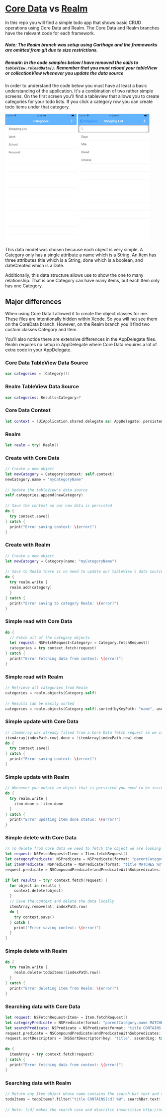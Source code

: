 # [Core Data](https://developer.apple.com/documentation/coredata) vs [Realm](https://www.realm.io/docs/swift/latest/) 
In this repo you will find a simple todo app that shows basic CRUD operations using Core Data and Realm. The Core Data and Realm branches have the relevant code for each framework. 

##### Note: The Realm branch was setup using Carthage and the frameworks are omitted from git due to size restrictions.

##### Remark: In the code samples below I have removed the calls to ```tableView.reloadData()```. Remember that you must reload your tableView or collectionView whenever you update the data source

In order to understand the code below you must have at least a basic understanding of the application. It's a combination of two rather simple screens. On the first screen you'll find a tableview that allows you to create categories for your todo lists. If you click a category row you can create todo items under that category. 

![Alt Text](https://github.com/dtroupe18/CoreData-vs-Realm/blob/Realm/ToDo%20List/Supporting%20Files/ScreenShots/CategoriesScreenShot.png) ![Alt Text](https://github.com/dtroupe18/CoreData-vs-Realm/blob/Realm/ToDo%20List/Supporting%20Files/ScreenShots/ItemsScreenShot.png)

This data model was chosen because each object is very simple. 
A Category only has a single attribute a name which is a String. 
An Item has three attributes title which is a String, done which is a boolean, and dateCreated which is a Date.

Additionally, this data structure allows use to show the one to many relationship. That is one Category can have many items, but each Item only has one Category.

## Major differences

When using Core Data I allowed it to create the object classes for me. These files are intentionally hidden within Xcode. So you will not see them on the CoreData branch. However, on the Realm branch you'll find two custom classes Category and Item. 

You'll also notice there are extensive differences in the AppDelegate files. Realm requires no setup in AppDelegate where
Core Data requires a lot of extra code in your AppDelegate.


### Core Data TableView Data Source
```swift
var categories = [Category]()
```

### Realm TableView Data Source
```swift
var categories: Results<Category>?
```

### Core Data Context
```swift
let context = (UIApplication.shared.delegate as! AppDelegate).persistentContainer.viewContext
```

### Realm
```swift
let realm = try! Realm()
```

### Create with Core Data

```swift
// Create a new object
let newCategory = Category(context: self.context)
newCategory.name = "myCategoryName"

// Update the tableView's data source 
self.categories.append(newCategory)

// Save the context so our new data is persisted
do {
  try context.save()
} catch {
  print("Error saving context: \(error)")
}
```

### Create with Realm
```swift
// Create a new object
let newCategory = Category(name: "myCategoryName")

// Save to Realm there is no need to update our tableView's data source since this is done automagically
do {
  try realm.write {
  realm.add(category)
  }
} catch {
  print("Error saving to category Realm: \(error)")
}
```

### Simple read with Core Data
```swift
do {
  // Fetch all of the category objects
  let request: NSFetchRequest<Category> = Category.fetchRequest()
  categories = try context.fetch(request)
} catch {
  print("Error fetching data from context: \(error)")
}
```

### Simple read with Realm
```swift
// Retrieve all categories from Realm
categories = realm.objects(Category.self)

// Results can be easily sorted
categories = realm.objects(Category.self).sorted(byKeyPath: "name", ascending: true)
```

### Simple update with Core Data
```swift
// itemArray was already filled from a Core Data fetch request so we can just update the data locally and save the context
itemArray[indexPath.row].done = !itemArray[indexPath.row].done
do {
  try context.save()
} catch {
  print("Error saving context: \(error)")
}
```

### Simple update with Realm
```swift
// Whenever you mutate an object that is persisted you need to be inside a write block
do {
  try realm.write {
    item.done = !item.done
  }
} catch {
  print("Error updating item done status: \(error)")
}
```

### Simple delete with Core Data
```swift
// To delete from core data we need to fetch the object we are looking for
let request: NSFetchRequest<Item> = Item.fetchRequest()
let categoryPredicate: NSPredicate = NSPredicate(format: "parentCategory.name MATCHES %@", categoryName)
let itemPredicate: NSPredicate = NSPredicate(format: "title MATCHES %@", itemName)
request.predicate = NSCompoundPredicate(andPredicateWithSubpredicates: [categoryPredicate, itemPredicate])
                
if let results = try? context.fetch(request) {
  for object in results {
    context.delete(object)
  }
  // Save the context and delete the data locally
  itemArray.remove(at: indexPath.row)
  do {
    try context.save()
  } catch {
    print("Error saving context: \(error)")
  }
}                
```

### Simple delete with Realm
```swift
do {
  try realm.write {
    realm.delete(todoItems![indexPath.row])
  }
} catch {
  print("Error deleting item from Realm: \(error)")
}
```

### Searching data with Core Data
```swift
let request: NSFetchRequest<Item> = Item.fetchRequest()
let categoryPredicate = NSPredicate(format: "parentCategory.name MATCHES %@", selectedCategory!.name!)
let searchPredicate: NSPredicate = NSPredicate(format: "title CONTAINS[cd] %@", searchBar.text!)
request.predicate = NSCompoundPredicate(andPredicateWithSubpredicates: [categoryPredicate, searchPredicate])
request.sortDescriptors = [NSSortDescriptor(key: "title", ascending: true)]
        
do {
  itemArray = try context.fetch(request)
} catch {
  print("Error fetching data from context: \(error)")
}
```

### Searching data with Realm
```swift
// Return any Item object whose name contains the search bar text and sort them in reverse chronological order
todoItems = todoItems?.filter("title CONTAINS[cd] %@", searchBar.text!).sorted(byKeyPath: "dateCreated", ascending: false)

// Note: [cd] makes the search case and diacritic insensitive http://nshipster.com/nspredicate/
```
